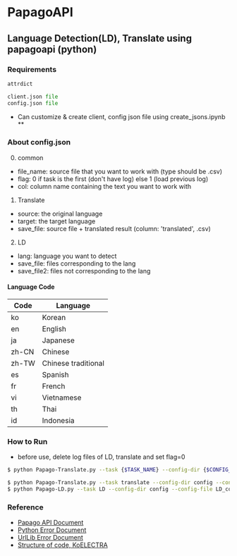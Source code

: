 # PapagoAPI
## Language Detection(LD), Translate using papagoapi (python)

### Requirements 
```python 
attrdict
```
```python
client.json file
config.json file
```

- Can customize & create client, config json file using create_jsons.ipynb **


### About config.json 
0) common 
- file_name: source file that you want to work with (type should be .csv)
- flag: 0 if task is the first (don't have log) else 1 (load previous log)
- col: column name containing the text you want to work with

1) Translate 
- source: the original language
- target: the target language
- save_file: source file + translated result (column: 'translated', .csv)

2) LD
- lang: language you want to detect
- save_file: files corresponding to the lang
- save_file2: files not corresponding to the lang

#### Language Code

Code | Language 
--|--
ko | Korean
en | English
ja | Japanese
zh-CN | Chinese
zh-TW | Chinese traditional
es | Spanish
fr | French
vi | Vietnamese
th | Thai
id | Indonesia

### How to Run 
- before use, delete log files of LD, translate and set flag=0

```bash
$ python Papago-Translate.py --task {$TASK_NAME} --config-dir {$CONFIG_DIR} --config-file {$CONFIG_FILE}   
```

```bash
$ python Papago-Translate.py --task translate --config-dir config --config-file translate_config.json
$ python Papago-LD.py --task LD --config-dir config --config-file LD_config.json
```

   
### Reference  
- [Papago API Document](https://developers.naver.com/docs/papago/README.md) 
- [Python Error Document](https://docs.python.org/3/tutorial/errors.html)
- [UrlLib Error Document](https://github.com/python/cpython/blob/3.11/Lib/urllib/error.py)
- [Structure of code, KoELECTRA](https://github.com/monologg/KoELECTRA)
